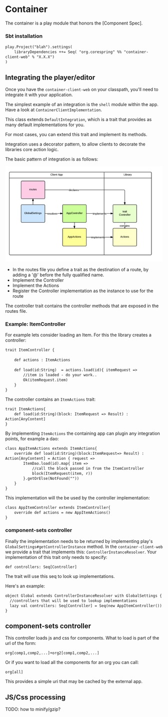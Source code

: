 # Container

The container is a play module that honors the [Component Spec].

### Sbt installation

    play.Project("blah").settings(
        libraryDependencies ++= Seq( "org.corespring" %% "container-client-web" % "X.X.X")
    )

## Integrating the player/editor

Once you have the `container-client-web` on your classpath, you'll need to integrate it with your application.

The simplest example of an integration is the `shell` module within the app. Have a look at `ContainerClientImplementation`.

This class extends `DefaultIntegration`, which is a trait that provides as many default implementations for you.

For most cases, you can extend this trait and implement its methods.


Integration uses a decorator pattern, to allow clients to decorate the libraries core action logic.

The basic pattern of integration is as follows:

![integration](../img/integration.png)

* In the routes file you define a trait as the destination of a route, by adding a '@' before the fully qualified name.
* Implement the Controller
* Implement the Actions
* Register the Controller implementation as the instance to use for the route


The controller trait contains the controller methods that are exposed in the routes file.

### Example: ItemController

For example lets consider loading an Item. For this the library creates a controller:

    trait ItemController {

        def actions : ItemActions

        def load(id:String)  = actions.load(id){ itemRequest =>
            //item is loaded - do your work..
            Ok(itemRequest.item)
        }
    }

The controller contains an `ItemActions` trait:

    trait ItemActions{
        def load(id:String)(block: ItemRequest => Result) : Action[AnyContent]
    }

By implementing `ItemActions` the containing app can plugin any integration points, for example a dao:

    class AppItemActions extends ItemActions{
        override def load(id:String)(block:ItemRequest=> Result) : Action[AnyContent] = Action { request =>
            ItemDao.load(id).map{ item =>
                //call the block passed in from the ItemController
                block(ItemRequest(item, r))
            }.getOrElse(NotFound(""))
        }
    }

This implementation will the be used by the controller implementation:

    class AppItemController extends ItemController{
        override def actions = new AppItemActions()
    }

### component-sets controller
Finally the implementation needs to be returned by implementing play's `GlobalSettings#getControllerInstance` method.
In the `container-client-web` we provide a trait that implements this: `ControllerInstanceResolver`.
Your implementation of this trait only needs to specify:

    def controllers: Seq[Controller]

The trait will use this seq to look up implementations.

Here's an example:

    object Global extends ControllerInstanceResolver with GlobalSettings {
      //controllers that will be used to lookup implementations
      lazy val controllers: Seq[Controller] = Seq(new AppItemController())
    }


## component-sets controller

This controller loads js and css for components. What to load is part of the url of the form:

    org[comp1,comp2,...]+org2[comp1,comp2,...]

Or if you want to load all the components for an org you can call:

    org[all]


This provides a simple uri that may be cached by the external app.

## JS/Css processing

TODO: how to minify/gzip?